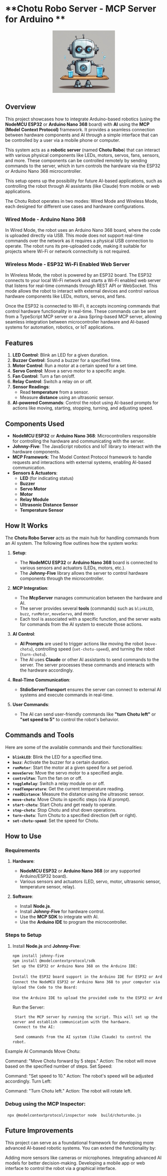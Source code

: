 # **Chotu Robo Server - MCP Server for Arduino **

<div align="center">
  <img src="choturobo.jpg" alt="Chotu Robo" width="200" height="200">
</div>


## Overview

This project showcases how to integrate Arduino-based robotics (using the **NodeMCU ESP32** or **Arduino Nano 368** board) with **AI** using the **MCP (Model Context Protocol)** framework. It provides a seamless connection between hardware components and AI through a simple interface that can be controlled by a user via a mobile phone or computer.

This system acts as a **robotic server** (named **Chotu Robo**) that can interact with various physical components like LEDs, motors, servos, fans, sensors, and more. These components can be controlled remotely by sending commands to the server, which in turn controls the hardware via the ESP32 or Arduino Nano 368 microcontroller.

This setup opens up the possibility for future AI-based applications, such as controlling the robot through AI assistants (like Claude) from mobile or web applications.

The Chotu Robot operates in two modes: Wired Mode and Wireless Mode, each designed for different use cases and hardware configurations.

### Wired Mode - Arduino Nano 368
In Wired Mode, the robot uses an Arduino Nano 368 board, where the code is uploaded directly via USB. This mode does not support real-time commands over the network as it requires a physical USB connection to operate. The robot runs its pre-uploaded code, making it suitable for projects where Wi-Fi or network connectivity is not required.

### Wireless Mode - ESP32 Wi-Fi Enabled Web Server
In Wireless Mode, the robot is powered by an ESP32 board. The ESP32 connects to your local Wi-Fi network and starts a Wi-Fi enabled web server that listens for real-time commands through REST API or WebSocket. This mode allows the robot to interact with external devices and control various hardware components like LEDs, motors, servos, and fans.

Once the ESP32 is connected to Wi-Fi, it accepts incoming commands that control hardware functionality in real-time. These commands can be sent from a TypeScript MCP server or a Java Spring-based MCP server, allowing seamless integration between microcontroller hardware and AI-based systems for automation, robotics, or IoT applications.

## Features

1. **LED Control**: Blink an LED for a given duration.
2. **Buzzer Control**: Sound a buzzer for a specified time.
3. **Motor Control**: Run a motor at a certain speed for a set time.
4. **Servo Control**: Move a servo motor to a specific angle.
5. **Fan Control**: Turn a fan on/off.
6. **Relay Control**: Switch a relay on or off.
7. **Sensor Readings**:
    - Read **temperature** from a sensor.
    - Measure **distance** using an ultrasonic sensor.
8. **AI-powered Commands**: Control the robot using AI-based prompts for actions like moving, starting, stopping, turning, and adjusting speed.

## Components Used

- **NodeMCU ESP32** or **Arduino Nano 368**: Microcontrollers responsible for controlling the hardware and communicating with the server.
- **Johnny-Five**: The JavaScript robotics and IoT library to interact with the hardware components.
- **MCP Framework**: The Model Context Protocol framework to handle requests and interactions with external systems, enabling AI-based communication.
- **Sensors & Actuators**:
    - **LED** (for indicating status)
    - **Buzzer**
    - **Servo Motor**
    - **Motor**
    - **Relay Module**
    - **Ultrasonic Distance Sensor**
    - **Temperature Sensor**

## How It Works

The **Chotu Robo Server** acts as the main hub for handling commands from an AI system. The following flow outlines how the system works:

1. **Setup**:
    - The **NodeMCU ESP32** or **Arduino Nano 368** board is connected to various sensors and actuators (LEDs, motors, etc.).
    - The **Johnny-Five** library allows the server to control hardware components through the microcontroller.

2. **MCP Integration**:
    - The **McpServer** manages communication between the hardware and AI.
    - The server provides several **tools** (commands) such as `blinkLED`, `buzz`, `runMotor`, `moveServo`, and more.
    - Each tool is associated with a specific function, and the server waits for commands from the AI system to execute those actions.

3. **AI Control**:
    - **AI Prompts** are used to trigger actions like moving the robot (`move-chotu`), controlling speed (`set-chotu-speed`), and turning the robot (`turn-chotu`).
    - The AI uses **Claude** or other AI assistants to send commands to the server. The server processes these commands and interacts with the hardware accordingly.

4. **Real-Time Communication**:
    - **StdioServerTransport** ensures the server can connect to external AI systems and execute commands in real-time.

5. **User Commands**:
    - The AI can send user-friendly commands like **"turn Chotu left"** or **"set speed to 5"** to control the robot's behavior.

## Commands and Tools

Here are some of the available commands and their functionalities:

- **`blinkLED`**: Blink the LED for a specified time.
- **`buzz`**: Activate the buzzer for a certain duration.
- **`runMotor`**: Start the motor at a given speed for a set period.
- **`moveServo`**: Move the servo motor to a specified angle.
- **`controlFan`**: Turn the fan on or off.
- **`toggleRelay`**: Switch a relay module on or off.
- **`readTemperature`**: Get the current temperature reading.
- **`readDistance`**: Measure the distance using the ultrasonic sensor.
- **`move-chotu`**: Move Chotu in specific steps (via AI prompt).
- **`start-chotu`**: Start Chotu and get ready to operate.
- **`stop-chotu`**: Stop Chotu and shut down operations.
- **`turn-chotu`**: Turn Chotu to a specified direction (left or right).
- **`set-chotu-speed`**: Set the speed for Chotu.

## How to Use

### Requirements

1. **Hardware**:
    - **NodeMCU ESP32** or **Arduino Nano 368** (or any supported Arduino/ESP32 board).
    - Various sensors and actuators (LED, servo, motor, ultrasonic sensor, temperature sensor, relay).

2. **Software**:
    - Install **Node.js**.
    - Install **Johnny-Five** for hardware control.
    - Use the **MCP SDK** to integrate with AI.
    - Use the **Arduino IDE** to program the microcontroller.

### Steps to Setup

1. Install **Node.js** and **Johnny-Five**:
   ```bash
   npm install johnny-five
   npm install @modelcontextprotocol/sdk
   Set up the ESP32 or Arduino Nano 368 on the Arduino IDE:

   Install the ESP32 board support in the Arduino IDE for ESP32 or Arduino Nano 368 board if using.
   Connect the NodeMCU ESP32 or Arduino Nano 368 to your computer via USB.
   Upload the Code to the Board:
        
   Use the Arduino IDE to upload the provided code to the ESP32 or Arduino Nano 368.
   ```
   Run the Server:
        
        Start the MCP server by running the script. This will set up the server and establish communication with the hardware.
        Connect to the AI:
        
        Send commands from the AI system (like Claude) to control the robot.
Example AI Commands
Move Chotu:

Command: "Move Chotu forward by 5 steps."
Action: The robot will move based on the specified number of steps.
Set Speed:

Command: "Set speed to 10."
Action: The robot's speed will be adjusted accordingly.
Turn Left:

Command: "Turn Chotu left."
Action: The robot will rotate left.

### Debug using the MCP Inspector:
```  npx @modelcontextprotocol/inspector node  build/choturobo.js ```

## Future Improvements
This project can serve as a foundational framework for developing more advanced AI-based robotic systems. You can extend the functionality by:

Adding more sensors like cameras or microphones.
Integrating advanced AI models for better decision-making.
Developing a mobile app or web interface to control the robot via a graphical interface.